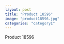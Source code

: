 ```yaml
---
layout: post
title: "Product 18596"
image: "product18596.jpg"
categories: "category1"
---
```

Product 18596
